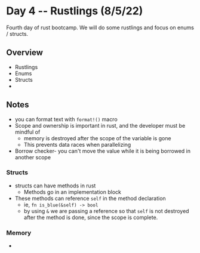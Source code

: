 # Day 4 -- Rustlings (8/5/22)

Fourth day of rust bootcamp. We will do some rustlings and focus on enums / structs.

## Overview

- Rustlings
- Enums
- Structs
- 

## Notes

- you can format text with `format!()` macro
- Scope and ownership is important in rust, and the developer must be mindful of
  - memory is destroyed after the scope of the variable is gone
  - This prevents data races when parallelizing
- Borrow checker- you can't move the value while it is being borrowed in another scope

### Structs

- structs can have methods in rust
  - Methods go in an implementation block
- These methods can reference `self` in the method declaration
  - ie, `fn is_blue(&self) -> bool`
  - by using `&` we are passing a reference so that `self` is not destroyed after the method is done, since the scope is complete.

### Memory

- 